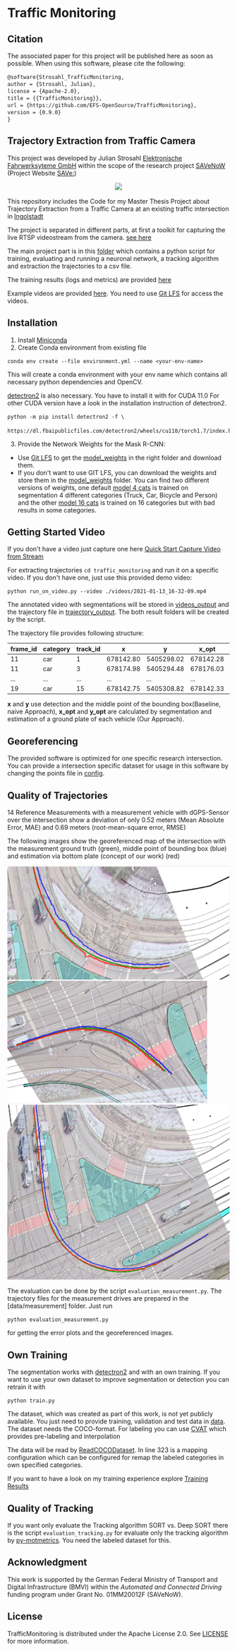 # Traffic Monitoring 

## Citation
The associated paper for this project will be published here as soon as possible. When using this software, please cite the following: 
```
@software{Strosahl_TrafficMonitoring,
author = {Strosahl, Julian},
license = {Apache-2.0},
title = {{TrafficMonitoring}},
url = {https://github.com/EFS-OpenSource/TrafficMonitoring},
version = {0.9.0}
}
```

## Trajectory Extraction from Traffic Camera
This project was developed by Julian Strosahl [Elektronische Fahrwerksyteme GmbH](https://www.efs-auto.com/) within the scope of the research project
[SAVeNoW](https://www.bmvi.de/SharedDocs/DE/Artikel/DG/AVF-projekte/savenow.html) (Project Website [SAVe:](https://save-in.digital/))

<p align="center">
    <img src="docs/demo.gif"/>
</p>

This repository includes the Code for my Master Thesis Project about Trajectory Extraction from a Traffic Camera at an existing
traffic intersection in [Ingolstadt](https://osm.org/go/0JET~re9E)

The project is separated in different parts, at first a toolkit for capturing the live RTSP videostream from the camera.
[see here](./camera_stream_recording/README.md)

The main project part is in this [folder](./traffic_monitoring) which contains a python script for training, evaluating and running a neuronal
network, a tracking algorithm and extraction the trajectories to a csv file.

The training results (logs and metrics) are provided [here](./training_log_results/README.md)

Example videos are provided [here](./example_videos). You need to use [Git LFS](https://git-lfs.github.com/) for access the videos.

## Installation
1. Install [Miniconda](https://docs.conda.io/en/latest/miniconda.html)
2. Create Conda environment from existing file
```
conda env create --file environment.yml --name <your-env-name>
```
This will create a conda environment with your env name which contains all necessary python dependencies and OpenCV.

[detectron2](https://github.com/facebookresearch/detectron2) is also necessary. You have to install it with for CUDA 11.0
For other CUDA version have a look in the installation instruction of detectron2.

```
python -m pip install detectron2 -f \
  https://dl.fbaipublicfiles.com/detectron2/wheels/cu110/torch1.7/index.html
```
3. Provide the Network Weights for the Mask R-CNN:
- Use [Git LFS](https://git-lfs.github.com/) to get the [model_weights](./traffic_monitoring/model_weights) in the right folder and download them.
- If you don't want to use GIT LFS, you can download the weights and store them in the [model_weights](./traffic_monitoring/model_weights) folder. You can find two different versions of weights, one default [model 4 cats](https://drive.google.com/file/d/1ighKwkCM24oC5ZtSd5Wn3nFJF-LtcSUb/view?usp=sharing) is trained on segmentation 4 different categories (Truck, Car, Bicycle and Person) and the other [model 16 cats](https://drive.google.com/file/d/1h3ZiJZgoKQ211ZSVRC6IKuVpXNZJBIs2/view) is trained on 16 categories but with bad results in some categories.

## Getting Started Video

If you don't have a video just capture one here [Quick Start Capture Video from Stream ](captureVideostream/README.md)

For extracting trajectories `cd traffic_monitoring` and run it on a specific video. If you don't have one, just use this provided demo video:

```
python run_on_video.py --video ./videos/2021-01-13_16-32-09.mp4
```

The annotated video with segmentations will be stored in [videos_output](./traffic_monitoring/videos/video_output) and the trajectory file in [trajectory_output](./traffic_monitoring/videos/trajectory_output). The both result folders will be created by the script.

The trajectory file provides following structure: 

|  frame_id | category  | track_id  | x  | y | x_opt | y_opt |
|---|---|---|---|---|---|---|
| 11  | car  | 1  | 678142.80 | 5405298.02 | 678142.28| 5405298.20
| 11  | car  | 3 | 678174.98 | 5405294.48 | 678176.03 | 5405295.02
| ... | ... | ... | ... | ... | ... | ... |
| 19 | car  | 15 | 678142.75 | 5405308.82 | 678142.33 | 5405308.84|

**x** and **y** use detection and the middle point of the bounding box(Baseline, naive Approach), **x_opt** and **y_opt** are calculated by segmentation and estimation of a ground plate of each vehicle (Our Approach).

## Georeferencing

The provided software is optimized for one specific research intersection. You can provide a intersection specific dataset for usage in this software by changing the points file in [config](./traffic_monitoring/config).

## Quality of Trajectories

14 Reference Measurements with a measurement vehicle with dGPS-Sensor over the intersection show a deviation of only 0.52 meters (Mean Absolute Error, MAE) and 0.69 meters (root-mean-square error, RMSE)

The following images show the georeferenced map of the intersection with the measurement ground truth (green), middle point of bounding box (blue) and estimation via bottom plate (concept of our work) (red)

![right_intersection](docs/right_intersection.png)
![right_intersection](docs/right_2_intersection.png)
![left_intersection](docs/left_intersection.png)

The evaluation can be done by the script `evaluation_measurement.py`. The trajectory files for the measurement drives are prepared in the [data/measurement] folder. Just run 

```
python evaluation_measurement.py 
```
for getting the error plots and the georeferenced images.

## Own Training

The segmentation works with [detectron2](https://github.com/facebookresearch/detectron2) and with an own training. If you want to use your own dataset to improve segmentation or detection you can retrain it with 

```
python train.py
```
The dataset, which was created as part of this work, is not yet publicly available. 
You just need to provide training, validation and test data in [data](data/dataset). The dataset needs the COCO-format. For labeling you can use [CVAT](https://github.com/jul095/cvat) which provides pre-labeling and interpolation

The data will be read by [ReadCOCODataset](./traffic_monitoring/read_dataset/ReadCOCODataset.py). In line 323 is a mapping configuration which can be configured for remap the labeled categories in own specified categories.

If you want to have a look on my training experience explore [Training Results](./training_log_results/README.md)

## Quality of Tracking
If you want only evaluate the Tracking algorithm SORT vs. Deep SORT there is the script `evaluation_tracking.py` for evaluate only the tracking algorithm by [py-motmetrics](https://github.com/cheind/py-motmetrics). You need the labeled dataset for this.

## Acknowledgment
This work is supported by the German Federal Ministry of Transport and Digital Infrastructure (BMVI) within the *Automated and Connected Driving* funding program under Grant No. 01MM20012F (SAVeNoW).

## License
TrafficMonitoring is distributed under the Apache License 2.0. See [LICENSE](./LICENSE) for more information.


